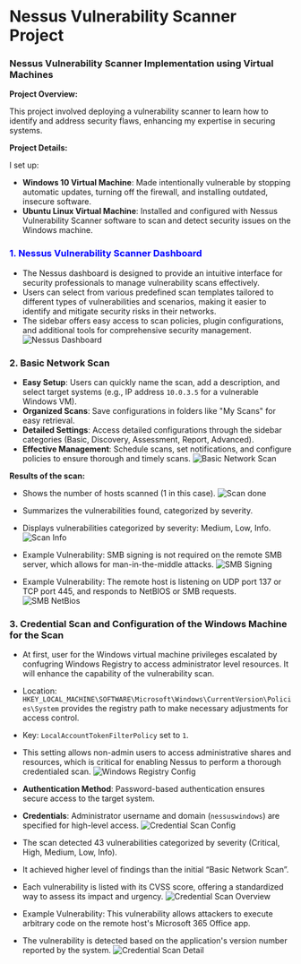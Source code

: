# Nessus Vulnerability Scanner Project
### Nessus Vulnerability Scanner Implementation using Virtual Machines

**Project Overview:**

This project involved deploying a vulnerability scanner to learn how to identify and address security flaws, enhancing my expertise in securing systems.

**Project Details:**

I set up:

- **Windows 10 Virtual Machine**: Made intentionally vulnerable by stopping automatic updates, turning off the firewall, and installing outdated, insecure software.
- **Ubuntu Linux Virtual Machine**: Installed and configured with Nessus Vulnerability Scanner software to scan and detect security issues on the Windows machine.

### <span style="color:blue">1. Nessus Vulnerability Scanner Dashboard</span>
- The Nessus dashboard is designed to provide an intuitive interface for security professionals to manage vulnerability scans effectively.
- Users can select from various predefined scan templates tailored to different types of vulnerabilities and scenarios, making it easier to identify and mitigate security risks in their networks.
- The sidebar offers easy access to scan policies, plugin configurations, and additional tools for comprehensive security management.
![Nessus Dashboard](https://github.com/0xFroggi/NessusProject/blob/main/images/nessus%20dashboard.png?raw=true)

### 2. Basic Network Scan 
- **Easy Setup**: Users can quickly name the scan, add a description, and select target systems (e.g., IP address `10.0.3.5` for a vulnerable Windows VM).
- **Organized Scans**: Save configurations in folders like "My Scans" for easy retrieval.
- **Detailed Settings**: Access detailed configurations through the sidebar categories (Basic, Discovery, Assessment, Report, Advanced).
- **Effective Management**: Schedule scans, set notifications, and configure policies to ensure thorough and timely scans.
![Basic Network Scan](https://github.com/0xFroggi/NessusProject/blob/main/images/initial%20scan%20-%20basic.png?raw=true)

**Results of the scan:**

- Shows the number of hosts scanned (1 in this case).
![Scan done](https://github.com/0xFroggi/NessusProject/blob/main/images/initial%20scan%20done.png?raw=true)

- Summarizes the vulnerabilities found, categorized by severity.
- Displays vulnerabilities categorized by severity: Medium, Low, Info.
![Scan Info](https://github.com/0xFroggi/NessusProject/blob/main/images/initial%20scan%20info.png?raw=true)

- Example Vulnerability: SMB signing is not required on the remote SMB server, which allows for man-in-the-middle attacks.
![SMB Signing](https://github.com/0xFroggi/NessusProject/blob/main/images/initial%20scan%20smb%20details.png?raw=true)

- Example Vulnerability: The remote host is listening on UDP port 137 or TCP port 445, and responds to NetBIOS or SMB requests.
![SMB NetBios](https://github.com/0xFroggi/NessusProject/blob/main/images/initial%20scan%20netbios%20details.png?raw=true)


### 3. Credential Scan and Configuration of the Windows Machine for the Scan
- At first, user for the Windows virtual machine privileges escalated by confugring Windows Registry to access administrator level resources. It will enhance the capability of the vulnerability scan.
- Location: `HKEY_LOCAL_MACHINE\SOFTWARE\Microsoft\Windows\CurrentVersion\Policies\System` provides the registry path to make necessary adjustments for access control.
- Key: `LocalAccountTokenFilterPolicy` set to `1`.
- This setting allows non-admin users to access administrative shares and resources, which is critical for enabling Nessus to perform a thorough credentialed scan.
![Windows Registry Config](https://github.com/0xFroggi/NessusProject/blob/main/images/allow%20non%20admins%20to%20access%20resources.png?raw=true)

- **Authentication Method**: Password-based authentication ensures secure access to the target system.
- **Credentials**: Administrator username and domain (`nessuswindows`) are specified for high-level access.
![Credential Scan Config](https://github.com/0xFroggi/NessusProject/blob/main/images/configure%20credentials.png?raw=true)

- The scan detected 43 vulnerabilities categorized by severity (Critical, High, Medium, Low, Info).
- It achieved higher level of findings than the initial “Basic Network Scan”.
- Each vulnerability is listed with its CVSS score, offering a standardized way to assess its impact and urgency.
![Credential Scan Overview](https://github.com/0xFroggi/NessusProject/blob/main/images/credential%20scan%20-%20overwiew.png?raw=true)

- Example Vulnerability: This vulnerability allows attackers to execute arbitrary code on the remote host's Microsoft 365 Office app.
- The vulnerability is detected based on the application's version number reported by the system.
![Credential Scan Detail](https://github.com/0xFroggi/NessusProject/blob/main/images/crendential%20scan%20-%20critical%20details.png?raw=true)



